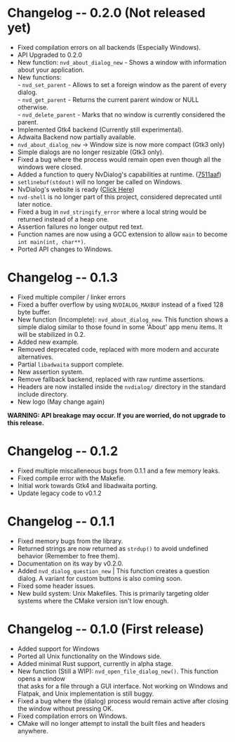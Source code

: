 # Changelog -- 0.2.0 (Not released yet)

- Fixed compilation errors on all backends (Especially Windows).
- API Upgraded to 0.2.0
- New function: `nvd_about_dialog_new` - Shows a window with information about your application.
- New functions:\
        - `nvd_set_parent` - Allows to set a foreign window as the parent of every dialog.\
        - `nvd_get_parent` - Returns the current parent window or NULL otherwise.\
        - `nvd_delete_parent` - Marks that no window is currently considered the parent.
- Implemented Gtk4 backend (Currently still experimental).
- Adwaita Backend now partially available.
- `nvd_about_dialog_new` -> Window size is now more compact (Gtk3 only)
- Simple dialogs are no longer resizable (Gtk3 only).
- Fixed a bug where the process would remain open even though all the windows were closed.
- Added a function to query NvDialog's capabilities at runtime. ([7511aaf](https://github.com/AndroGR/nvdialog/commit/7511aaf9cc1976c81c134feecea3248895f2f133))
- `setlinebuf(stdout)` will no longer be called on Windows.
- NvDialog's website is ready ([Click Here](https://androgr.github.io/libnvdialog/))
- `nvd-shell` is no longer part of this project, considered deprecated until later notice.
- Fixed a bug in `nvd_stringify_error` where a local string would be returned instead of a heap one.
- Assertion failures no longer output red text.
- Function names are now using a GCC extension to allow `main` to become `int main(int, char**)`.
- Ported API changes to Windows.

# Changelog -- 0.1.3

- Fixed multiple compiler / linker errors
- Fixed a buffer overflow by using `NVDIALOG_MAXBUF` instead of a fixed 128 byte buffer.
- New function (Incomplete): `nvd_about_dialog_new`. This function shows a simple dialog similar to those found in some 'About' app menu items. It will be stabilized in 0.2.
- Added new example.
- Removed deprecated code, replaced with more modern and accurate alternatives.
- Partial `libadwaita` support complete.
- New assertion system.
- Remove fallback backend, replaced with raw runtime assertions.
- Headers are now installed inside the `nvdialog/` directory in the standard include directory.
- New logo (May change again)

**WARNING: API breakage may occur. If you are worried, do not upgrade to this release.**

# Changelog -- 0.1.2

- Fixed multiple miscalleneous bugs from 0.1.1 and a few memory leaks.
- Fixed compile error with the Makefie.
- Initial work towards Gtk4 and libadwaita porting.
- Update legacy code to v0.1.2

# Changelog -- 0.1.1

- Fixed memory bugs from the library.
- Returned strings are now returned as `strdup()` to avoid undefined behavior (Remember to free them).
- Documentation on its way by v0.2.0.
- Added `nvd_dialog_question_new` | This function creates a question dialog. A variant for custom buttons is also coming soon.
- Fixed some header issues.
- New build system: Unix Makefiles. This is primarily targeting older systems where the CMake version isn't low enough.

# Changelog -- 0.1.0 (First release)
- Added support for Windows
- Ported all Unix functionality on the Windows side.
- Added minimal Rust support, currently in alpha stage.
- New function (Still a WIP): `nvd_open_file_dialog_new()`. This function opens a window\
that asks for a file through a GUI interface. Not working on Windows and Flatpak, and Unix implementation is still buggy.
- Fixed a bug where the (dialog) process would remain active after closing the window without pressing OK.
- Fixed compilation errors on Windows.
- CMake will no longer attempt to install the built files and headers anywhere.

